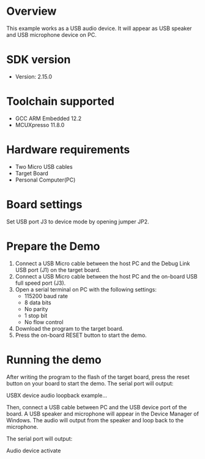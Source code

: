 Overview
========
This example works as a USB audio device. It will appear as USB speaker and USB microphone device on PC.


SDK version
===========
- Version: 2.15.0

Toolchain supported
===================
- GCC ARM Embedded  12.2
- MCUXpresso  11.8.0

Hardware requirements
=====================
- Two Micro USB cables
- Target Board
- Personal Computer(PC)

Board settings
==============
Set USB port J3 to device mode by opening jumper JP2.

Prepare the Demo
================
1.  Connect a USB Micro cable between the host PC and the Debug Link USB port (J1) on the target board.
2.  Connect a USB Micro cable between the host PC and the on-board USB full speed port (J3).
3.  Open a serial terminal on PC with the following settings:
    - 115200 baud rate
    - 8 data bits
    - No parity
    - 1 stop bit
    - No flow control
4.  Download the program to the target board.
5.  Press the on-board RESET button to start the demo.

Running the demo
================
After writing the program to the flash of the target board,
press the reset button on your board to start the demo.
The serial port will output:

USBX device audio loopback example...

Then, connect a USB cable between PC and the USB device port
of the board. A USB speaker and microphone will appear in the
Device Manager of Windows. The audio will output from the speaker
and loop back to the microphone.

The serial port will output:

Audio device activate
